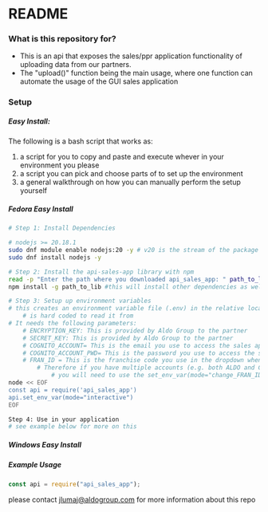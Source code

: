 # README

### What is this repository for?
- This is an api that exposes the sales/ppr application functionality of uploading data from our partners.
- The "upload()" function being the main usage, where one function can automate the usage of the GUI sales application

### Setup
##### Easy Install:

The following is a bash script that works as:
1. a script for you to copy and paste and execute whever in your environment you please
2. a script you can pick and choose parts of to set up the environment
3. a general walkthrough on how you can manually perform the setup yourself

##### Fedora Easy Install
```bash
# Step 1: Install Dependencies

# nodejs >= 20.18.1
sudo dnf module enable nodejs:20 -y # v20 is the stream of the package we want
sudo dnf install nodejs -y

# Step 2: Install the api-sales-app library with npm
read -p "Enter the path where you downloaded api_sales_app: " path_to_lib
npm install -g path_to_lib #this will install other dependencies as well

# Step 3: Setup up environment variables
# this creates an environment variable file (.env) in the relative location where the library
    # is hard coded to read it from
# It needs the following parameters:
    # ENCRYPTION_KEY: This is provided by Aldo Group to the partner  
    # SECRET_KEY: This is provided by Aldo Group to the partner 
    # COGNITO_ACCOUNT= This is the email you use to access the sales application in the browser
    # COGNITO_ACCOUNT_PWD= This is the password you use to access the sales application in the browser
    # FRAN_ID = This is the franchise code you use in the dropdown when uploading the sales.
        # Therefore if you have multiple accounts (e.g. both ALDO and CIS), 
            # you will need to use the set_env_var(mode="change_FRAN_ID") func within your script
node << EOF
const api = require('api_sales_app')
api.set_env_var(mode="interactive")
EOF

Step 4: Use in your application
# see example below for more on this
```
##### Windows Easy Install

##### Example Usage
```javascript
const api = require("api_sales_app");
```

please contact jlumaj@aldogroup.com for more information about this repo
